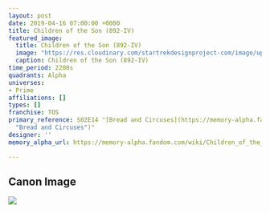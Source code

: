 ```yaml
---
layout: post
date: 2019-04-16 07:00:00 +0000
title: Children of the Son (892-IV)
featured_image:
  title: Children of the Son (892-IV)
  image: "https://res.cloudinary.com/startrekdesignproject-com/image/upload/v1555429241/Children-of-the-Sun.png"
  caption: Children of the Son (892-IV)
time_period: 2200s
quadrants: Alpha
universes:
- Prime
affiliations: []
types: []
franchise: TOS
primary_reference: S02E14 "[Bread and Circuses](https://memory-alpha.fandom.com/wiki/Bread_and_Circuses
  "Bread and Circuses")"
designer: ''
memory_alpha_url: https://memory-alpha.fandom.com/wiki/Children_of_the_Son

---
```

## Canon Image

![](https://res.cloudinary.com/startrekdesignproject-com/image/upload/v1555429242/ChildrenOfTheSon1.jpg)